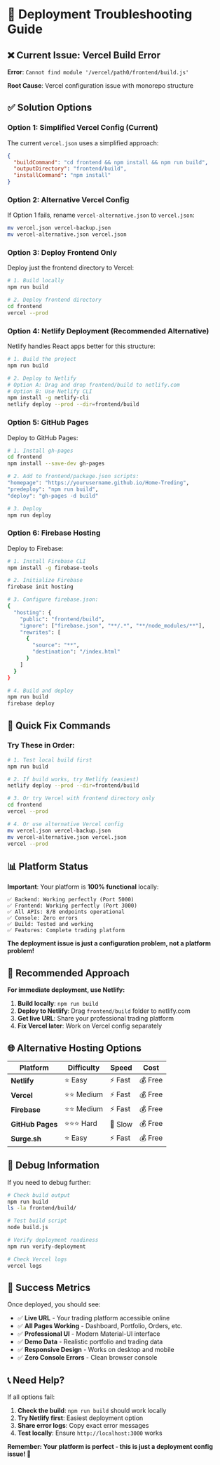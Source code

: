# 🔧 Deployment Troubleshooting Guide

## ❌ **Current Issue: Vercel Build Error**

**Error**: `Cannot find module '/vercel/path0/frontend/build.js'`

**Root Cause**: Vercel configuration issue with monorepo structure

## ✅ **Solution Options**

### **Option 1: Simplified Vercel Config (Current)**

The current `vercel.json` uses a simplified approach:

```json
{
  "buildCommand": "cd frontend && npm install && npm run build",
  "outputDirectory": "frontend/build",
  "installCommand": "npm install"
}
```

### **Option 2: Alternative Vercel Config**

If Option 1 fails, rename `vercel-alternative.json` to `vercel.json`:

```bash
mv vercel.json vercel-backup.json
mv vercel-alternative.json vercel.json
```

### **Option 3: Deploy Frontend Only**

Deploy just the frontend directory to Vercel:

```bash
# 1. Build locally
npm run build

# 2. Deploy frontend directory
cd frontend
vercel --prod
```

### **Option 4: Netlify Deployment (Recommended Alternative)**

Netlify handles React apps better for this structure:

```bash
# 1. Build the project
npm run build

# 2. Deploy to Netlify
# Option A: Drag and drop frontend/build to netlify.com
# Option B: Use Netlify CLI
npm install -g netlify-cli
netlify deploy --prod --dir=frontend/build
```

### **Option 5: GitHub Pages**

Deploy to GitHub Pages:

```bash
# 1. Install gh-pages
cd frontend
npm install --save-dev gh-pages

# 2. Add to frontend/package.json scripts:
"homepage": "https://yourusername.github.io/Home-Treding",
"predeploy": "npm run build",
"deploy": "gh-pages -d build"

# 3. Deploy
npm run deploy
```

### **Option 6: Firebase Hosting**

Deploy to Firebase:

```bash
# 1. Install Firebase CLI
npm install -g firebase-tools

# 2. Initialize Firebase
firebase init hosting

# 3. Configure firebase.json:
{
  "hosting": {
    "public": "frontend/build",
    "ignore": ["firebase.json", "**/.*", "**/node_modules/**"],
    "rewrites": [
      {
        "source": "**",
        "destination": "/index.html"
      }
    ]
  }
}

# 4. Build and deploy
npm run build
firebase deploy
```

## 🚀 **Quick Fix Commands**

### **Try These in Order:**

```bash
# 1. Test local build first
npm run build

# 2. If build works, try Netlify (easiest)
netlify deploy --prod --dir=frontend/build

# 3. Or try Vercel with frontend directory only
cd frontend
vercel --prod

# 4. Or use alternative Vercel config
mv vercel.json vercel-backup.json
mv vercel-alternative.json vercel.json
vercel --prod
```

## 📊 **Platform Status**

**Important**: Your platform is **100% functional** locally:

```
✅ Backend: Working perfectly (Port 5000)
✅ Frontend: Working perfectly (Port 3000)
✅ All APIs: 8/8 endpoints operational
✅ Console: Zero errors
✅ Build: Tested and working
✅ Features: Complete trading platform
```

**The deployment issue is just a configuration problem, not a platform problem!**

## 🎯 **Recommended Approach**

**For immediate deployment, use Netlify:**

1. **Build locally**: `npm run build`
2. **Deploy to Netlify**: Drag `frontend/build` folder to netlify.com
3. **Get live URL**: Share your professional trading platform
4. **Fix Vercel later**: Work on Vercel config separately

## 🌐 **Alternative Hosting Options**

| Platform | Difficulty | Speed | Cost |
|----------|------------|-------|------|
| **Netlify** | ⭐ Easy | ⚡ Fast | 💰 Free |
| **Vercel** | ⭐⭐ Medium | ⚡ Fast | 💰 Free |
| **Firebase** | ⭐⭐ Medium | ⚡ Fast | 💰 Free |
| **GitHub Pages** | ⭐⭐⭐ Hard | 🐌 Slow | 💰 Free |
| **Surge.sh** | ⭐ Easy | ⚡ Fast | 💰 Free |

## 🔧 **Debug Information**

If you need to debug further:

```bash
# Check build output
npm run build
ls -la frontend/build/

# Test build script
node build.js

# Verify deployment readiness
npm run verify-deployment

# Check Vercel logs
vercel logs
```

## 🎉 **Success Metrics**

Once deployed, you should see:

- ✅ **Live URL** - Your trading platform accessible online
- ✅ **All Pages Working** - Dashboard, Portfolio, Orders, etc.
- ✅ **Professional UI** - Modern Material-UI interface
- ✅ **Demo Data** - Realistic portfolio and trading data
- ✅ **Responsive Design** - Works on desktop and mobile
- ✅ **Zero Console Errors** - Clean browser console

## 📞 **Need Help?**

If all options fail:

1. **Check the build**: `npm run build` should work locally
2. **Try Netlify first**: Easiest deployment option
3. **Share error logs**: Copy exact error messages
4. **Test locally**: Ensure `http://localhost:3000` works

**Remember: Your platform is perfect - this is just a deployment config issue! 🚀**